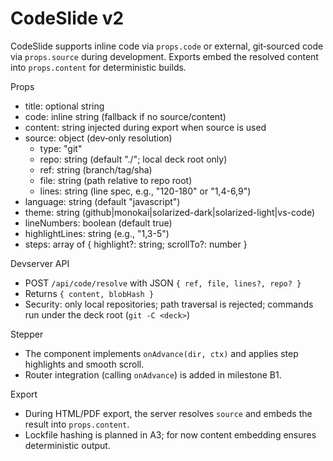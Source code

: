 # CodeSlide v2

CodeSlide supports inline code via `props.code` or external, git‑sourced code via `props.source` during development. Exports embed the resolved content into `props.content` for deterministic builds.

Props
- title: optional string
- code: inline string (fallback if no source/content)
- content: string injected during export when source is used
- source: object (dev‑only resolution)
  - type: "git"
  - repo: string (default "./"; local deck root only)
  - ref: string (branch/tag/sha)
  - file: string (path relative to repo root)
  - lines: string (line spec, e.g., "120-180" or "1,4-6,9")
- language: string (default "javascript")
- theme: string (github|monokai|solarized-dark|solarized-light|vs-code)
- lineNumbers: boolean (default true)
- highlightLines: string (e.g., "1,3-5")
- steps: array of { highlight?: string; scrollTo?: number }

Devserver API
- POST `/api/code/resolve` with JSON `{ ref, file, lines?, repo? }`
- Returns `{ content, blobHash }`
- Security: only local repositories; path traversal is rejected; commands run under the deck root (`git -C <deck>`)

Stepper
- The component implements `onAdvance(dir, ctx)` and applies step highlights and smooth scroll.
- Router integration (calling `onAdvance`) is added in milestone B1.

Export
- During HTML/PDF export, the server resolves `source` and embeds the result into `props.content`.
- Lockfile hashing is planned in A3; for now content embedding ensures deterministic output.

